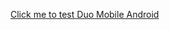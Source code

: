 [Click me to test Duo Mobile Android](duotrustedendpoints://duo.com/trusted_ep?txid=95e43460-49fe-40fe-8eca-888888888888&akey=DAPG81XDT55WK1XYQNS0&requiredeviceidentification=False)
